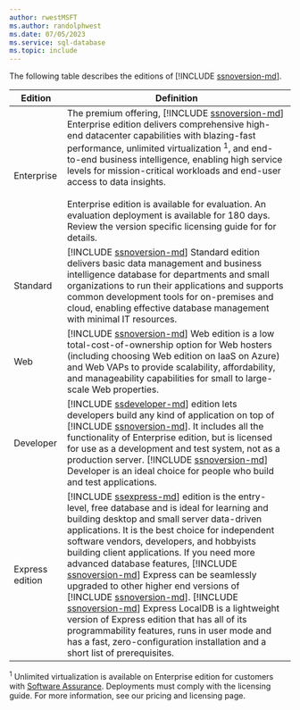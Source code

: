 ```yaml
---
author: rwestMSFT
ms.author: randolphwest
ms.date: 07/05/2023
ms.service: sql-database
ms.topic: include
---
```

The following table describes the editions of [!INCLUDE [ssnoversion-md](../ssnoversion-md.md)].

| Edition | Definition |
| --- | --- |
| Enterprise | The premium offering, [!INCLUDE [ssnoversion-md](../ssnoversion-md.md)] Enterprise edition delivers comprehensive high-end datacenter capabilities with blazing-fast performance, unlimited virtualization <sup>1</sup>, and end-to-end business intelligence, enabling high service levels for mission-critical workloads and end-user access to data insights. <br /><br /> Enterprise edition is available for evaluation. An evaluation deployment is available for 180 days. Review the version specific licensing guide for for details. |
| Standard | [!INCLUDE [ssnoversion-md](../ssnoversion-md.md)] Standard edition delivers basic data management and business intelligence database for departments and small organizations to run their applications and supports common development tools for on-premises and cloud, enabling effective database management with minimal IT resources. |
| Web | [!INCLUDE [ssnoversion-md](../ssnoversion-md.md)] Web edition is a low total-cost-of-ownership option for Web hosters (including choosing Web edition on IaaS on Azure) and Web VAPs to provide scalability, affordability, and manageability capabilities for small to large-scale Web properties. |
| Developer | [!INCLUDE [ssdeveloper-md](../ssdeveloper-md.md)] edition lets developers build any kind of application on top of [!INCLUDE [ssnoversion-md](../ssnoversion-md.md)]. It includes all the functionality of Enterprise edition, but is licensed for use as a development and test system, not as a production server. [!INCLUDE [ssnoversion-md](../ssnoversion-md.md)] Developer is an ideal choice for people who build and test applications. |
| Express edition | [!INCLUDE [ssexpress-md](../ssexpress-md.md)] edition is the entry-level, free database and is ideal for learning and building desktop and small server data-driven applications. It is the best choice for independent software vendors, developers, and hobbyists building client applications. If you need more advanced database features, [!INCLUDE [ssnoversion-md](../ssnoversion-md.md)] Express can be seamlessly upgraded to other higher end versions of [!INCLUDE [ssnoversion-md](../ssnoversion-md.md)]. [!INCLUDE [ssnoversion-md](../ssnoversion-md.md)] Express LocalDB is a lightweight version of Express edition that has all of its programmability features, runs in user mode and has a fast, zero-configuration installation and a short list of prerequisites. |

<sup>1</sup> Unlimited virtualization is available on Enterprise edition for customers with [Software Assurance](https://www.microsoft.com/licensing/licensing-programs/software-assurance-default). Deployments must comply with the licensing guide. For more information, see our pricing and licensing page.
 